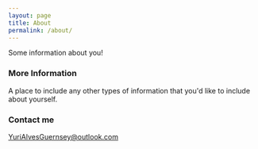 ```yaml
---
layout: page
title: About
permalink: /about/
---
```


Some information about you!

### More Information

A place to include any other types of information that you'd like to include about yourself.

### Contact me

[YuriAlvesGuernsey@outlook.com](mailto:YuriAlvesGuernsey@outlook.com)
